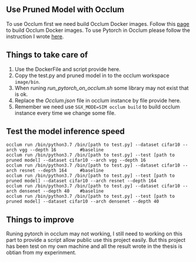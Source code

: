 ## Use  Pruned Model with Occlum

To use Occlum first we need build Occlum Docker images. Follow this [page](https://github.com/occlum/occlum/tree/master/tools/docker) to build Occlum Docker images.
To use Pytorch in Occlum please follow the instruction I wrote [here](https://github.com/chengyaox/occlum/tree/master/demos/pytorch).

## Things to take care of

1. Use the DockerFile and script provide here.
2. Copy the test.py and pruned model in to the occlum workspace ``image/bin``.
3. When runing _run_pytorch_on_occlum.sh_ some library may not exist that is ok.
4. Replace the _Occlum.json_ file in occlum instance by file provide here.
5. Remember we need use ```SGX_MODE=SIM occlum build``` to build occlum instance every time we change some file.

## Test the model inference speed
```angular2html
occlum run /bin/python3.7 /bin/[path to test.py] --dataset cifar10 --arch vgg --depth 16         #baseline
occlum run /bin/python3.7 /bin/[path to test.py] --test [path to pruned model] --dataset cifar10 --arch vgg --depth 16
occlum run /bin/python3.7 /bin/[path to test.py] --dataset cifar10 --arch resnet --depth 164     #baseline
occlum run /bin/python3.7 /bin/[path to test.py] --test [path to pruned model] --dataset cifar10 --arch resnet --depth 164
occlum run /bin/python3.7 /bin/[path to test.py] --dataset cifar10 --arch densenet --depth 40    #baseline
occlum run /bin/python3.7 /bin/[path to test.py] --test [path to pruned model] --dataset cifar10 --arch densenet --depth 40

```

## Things to improve
Runing pytorch in occlum may not working, I still need to working on this part to provide a script allow public use this project easily. But this project has been test on my own machine and all the result wrote in the thesis is obtian from my experinment.
